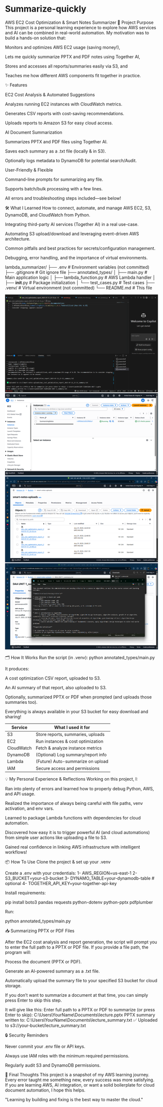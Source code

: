 # Summarize-quickly
AWS EC2 Cost Optimization & Smart Notes Summarizer
🚀 Project Purpose
This project is a personal learning experience to explore how AWS services and AI can be combined in real-world automation. My motivation was to build a hands-on solution that:

Monitors and optimizes AWS EC2 usage (saving money!),

Lets me quickly summarize PPTX and PDF notes using Together AI,

Stores and accesses all reports/summaries easily via S3, and

Teaches me how different AWS components fit together in practice.

✨ Features

EC2 Cost Analysis & Automated Suggestions

Analyzes running EC2 instances with CloudWatch metrics.

Generates CSV reports with cost-saving recommendations.

Uploads reports to Amazon S3 for easy cloud access.

AI Document Summarization

Summarizes PPTX and PDF files using Together AI.

Saves each summary as a .txt file (locally & in S3).

Optionally logs metadata to DynamoDB for potential search/Audit.

User-Friendly & Flexible

Command-line prompts for summarizing any file.

Supports batch/bulk processing with a few lines.

All errors and troubleshooting steps included—see below!


🛠️ What I Learned
How to connect, automate, and manage AWS EC2, S3, DynamoDB, and CloudWatch from Python.

Integrating third-party AI services (Together AI) in a real use-case.

Automating S3 upload/download and leveraging event-driven AWS architecture.

Common pitfalls and best practices for secrets/configuration management.

Debugging, error handling, and the importance of virtual environments.


lambda_summarizer/
├── .env                    # Environment variables (not committed)
├── .gitignore             # Git ignore file
├── annotated_types/
│   ├── main.py            # Main application logic
│   ├── lambda_function.py # AWS Lambda handler
│   ├── __init__.py        # Package initialization
│   └── test_cases.py      # Test cases
├── .venv/                 # Virtual environment (not committed)
└── README.md              # This file

![alt text](Reports.png)
![alt text](instance.png)
![alt text](<repots saves to s3.png>)
![alt text](<ppt has been summarized.png>)



🗂️ How It Works
Run the script (in .venv):
python annotated_types/main.py

It produces:

A cost optimization CSV report, uploaded to S3.

An AI summary of that report, also uploaded to S3.

Optionally, summarized PPTX or PDF when prompted (and uploads those summaries too).

Everything is always available in your S3 bucket for easy download and sharing!

| Service  | What I used it for                  |
|----------|-------------------------------------|
| S3       | Store reports, summaries, uploads   |
| EC2      | Run instances & cost optimization   |
| CloudWatch | Fetch & analyze instance metrics  |
| DynamoDB | (Optional) Log summary/report info  |
| Lambda   | (Future) Auto-summarize on upload   |
| IAM      | Secure access and permissions       |

💡 My Personal Experience & Reflections
Working on this project, I:

Ran into plenty of errors and learned how to properly debug Python, AWS, and API usage.

Realized the importance of always being careful with file paths, venv activation, and env vars.

Learned to package Lambda functions with dependencies for cloud automation.

Discovered how easy it is to trigger powerful AI (and cloud automations) from simple user actions like uploading a file to S3.

Gained real confidence in linking AWS infrastructure with intelligent workflows!



📦 How To Use
Clone the project & set up your .venv

Create a .env with your credentials:
1- AWS_REGION=us-east-1
2- S3_BUCKET=your-s3-bucket
3- DYNAMO_TABLE=your-dynamodb-table  # optional
4- TOGETHER_API_KEY=your-together-api-key


Install requirements:

pip install boto3 pandas requests python-dotenv python-pptx pdfplumber



Run:

python annotated_types/main.py

📥 Summarizing PPTX or PDF Files

After the EC2 cost analysis and report generation, the script will prompt you to enter the full path to a PPTX or PDF file. If you provide a file path, the program will:

Process the document (PPTX or PDF).

Generate an AI-powered summary as a .txt file.

Automatically upload the summary file to your specified S3 bucket for cloud storage.

If you don’t want to summarize a document at that time, you can simply press Enter to skip this step.

It will give like this:
Enter full path to a PPTX or PDF to summarize (or press Enter to skip): C:\Users\YourName\Documents\lecture.pptx
PPTX summary written to: C:\Users\YourName\Documents\lecture_summary.txt
✅ Uploaded to s3://your-bucket/lecture_summary.txt



🔒 Security Reminders

Never commit your .env file or API keys.

Always use IAM roles with the minimum required permissions.

Regularly audit S3 and DynamoDB permissions.


👋 Final Thoughts
This project is a snapshot of my AWS learning journey. Every error taught me something new, every success was more satisfying. If you are learning AWS, AI integration, or want a solid boilerplate for cloud document automation, I hope this helps.

"Learning by building and fixing is the best way to master the cloud."
